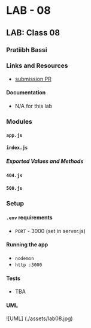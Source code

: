  # LAB - 08

## LAB: Class 08

### Pratiibh Bassi

### Links and Resources
* [submission PR](asdasdasdsadasasd)


#### Documentation
* N/A for this lab

### Modules
#### `app.js`
#### `index.js`

##### Exported Values and Methods
#### `404.js`
#### `500.js`

### Setup
#### `.env` requirements
* `PORT` - 3000 (set in server.js)

#### Running the app
* `nodemon`
* `http :3000`


  
#### Tests
* TBA

#### UML
![UML] (./assets/lab08.jpg)
